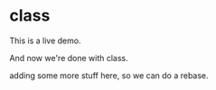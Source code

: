 # class
This is a live demo.

And now we're done with class.

adding some more stuff here, so we can do a rebase.
